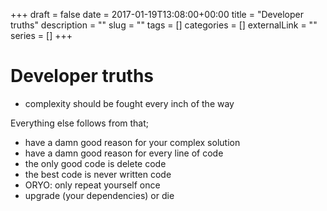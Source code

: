 +++ 
draft = false
date = 2017-01-19T13:08:00+00:00
title = "Developer truths"
description = ""
slug = "" 
tags = []
categories = []
externalLink = ""
series = []
+++

Developer truths
================

- complexity should be fought every inch of the way

Everything else follows from that; 

- have a damn good reason for your complex solution 
- have a damn good reason for every line of code 
- the only good code is delete code 
- the best code is never written code 
- ORYO: only repeat yourself once 
- upgrade (your dependencies) or die

